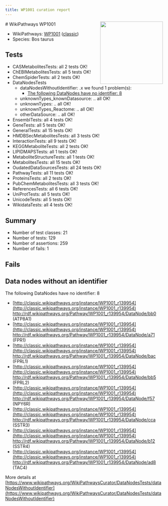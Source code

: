 ```yaml
---
title: WP1001 curation report
---
```


<img style="float: right; width: 200px" src="https://upload.wikimedia.org/wikipedia/commons/thumb/8/83/Wplogo_with_text_500.png/640px-Wplogo_with_text_500.png" />
# WikiPathways WP1001

* WikiPathways: [WP1001](https://wikipathways.org/pathways/WP1001) ([classic](https://classic.wikipathways.org/instance/WP1001))
* Species: Bos taurus
## Tests
* CASMetabolitesTests: all 2 tests OK!
* ChEBIMetabolitesTests: all 5 tests OK!
* ChemSpiderTests: all 2 tests OK!
* DataNodesTests
    * dataNodesWithoutIdentifier: .x we found 1 problem(s):
        * [The following DataNodes have no identifier: 8](#d2d32fa7)
    * unknownTypes_knownDatasource: .. all OK!
    * unknownTypes: .. all OK!
    * unknownTypes_Reactome: .. all OK!
    * otherDataSource: .. all OK!
* EnsemblTests: all 4 tests OK!
* GeneTests: all 5 tests OK!
* GeneralTests: all 15 tests OK!
* HMDBSecMetabolitesTests: all 3 tests OK!
* InteractionTests: all 9 tests OK!
* KEGGMetaboliteTests: all 2 tests OK!
* LIPIDMAPSTests: all 1 tests OK!
* MetaboliteStructureTests: all 1 tests OK!
* MetabolitesTests: all 15 tests OK!
* OudatedDataSourcesTests: all 24 tests OK!
* PathwayTests: all 11 tests OK!
* ProteinsTests: all 2 tests OK!
* PubChemMetabolitesTests: all 3 tests OK!
* ReferencesTests: all 6 tests OK!
* UniProtTests: all 5 tests OK!
* UnicodeTests: all 5 tests OK!
* WikidataTests: all 4 tests OK!


## Summary

* Number of test classes: 21
* Number of tests: 129
* Number of assertions: 259
* Number of fails: 1

## Fails

<a name="d2d32fa7" />

## Data nodes without an identifier

The following DataNodes have no identifier: 8

* [http://classic.wikipathways.org/instance/WP1001_r139954](http://classic.wikipathways.org/instance/WP1001_r139954) http://rdf.wikipathways.org/Pathway/WP1001_r139954/DataNode/bb0 (ATP8A1)
* [http://classic.wikipathways.org/instance/WP1001_r139954](http://classic.wikipathways.org/instance/WP1001_r139954) http://rdf.wikipathways.org/Pathway/WP1001_r139954/DataNode/a71 (FPR1)
* [http://classic.wikipathways.org/instance/WP1001_r139954](http://classic.wikipathways.org/instance/WP1001_r139954) http://rdf.wikipathways.org/Pathway/WP1001_r139954/DataNode/bac (FPRL1)
* [http://classic.wikipathways.org/instance/WP1001_r139954](http://classic.wikipathways.org/instance/WP1001_r139954) http://rdf.wikipathways.org/Pathway/WP1001_r139954/DataNode/bb5 (FPRL2)
* [http://classic.wikipathways.org/instance/WP1001_r139954](http://classic.wikipathways.org/instance/WP1001_r139954) http://rdf.wikipathways.org/Pathway/WP1001_r139954/DataNode/f57 (NPY6R)
* [http://classic.wikipathways.org/instance/WP1001_r139954](http://classic.wikipathways.org/instance/WP1001_r139954) http://rdf.wikipathways.org/Pathway/WP1001_r139954/DataNode/cca (SSTR3)
* [http://classic.wikipathways.org/instance/WP1001_r139954](http://classic.wikipathways.org/instance/WP1001_r139954) http://rdf.wikipathways.org/Pathway/WP1001_r139954/DataNode/b12 (SSTR4)
* [http://classic.wikipathways.org/instance/WP1001_r139954](http://classic.wikipathways.org/instance/WP1001_r139954) http://rdf.wikipathways.org/Pathway/WP1001_r139954/DataNode/ad8 (TAC4)


More details at [https://www.wikipathways.org/WikiPathwaysCurator/DataNodesTests/dataNodesWithoutIdentifier](https://www.wikipathways.org/WikiPathwaysCurator/DataNodesTests/dataNodesWithoutIdentifier)

